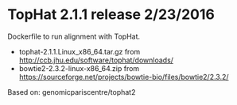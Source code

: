 # TopHat 2.1.1 release 2/23/2016

Dockerfile to run alignment with TopHat.

- tophat-2.1.1.Linux_x86_64.tar.gz from http://ccb.jhu.edu/software/tophat/downloads/
- bowtie2-2.3.2-linux-x86_64.zip from https://sourceforge.net/projects/bowtie-bio/files/bowtie2/2.3.2/

Based on: genomicpariscentre/tophat2

